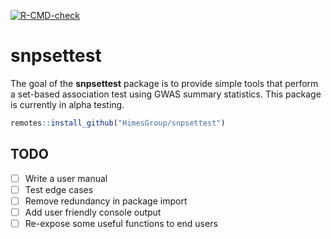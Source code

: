 <!-- badges: start -->
[![R-CMD-check](https://github.com/HimesGroup/snpsettest/workflows/R-CMD-check/badge.svg)](https://github.com/HimesGroup/snpsettest/actions)
<!-- badges: end -->

# snpsettest

The goal of the **snpsettest** package is to provide simple tools that perform a
set-based association test using GWAS summary statistics. This package is
currently in alpha testing.

```R
remotes::install_github("HimesGroup/snpsettest")
```

## TODO

- [ ] Write a user manual
- [ ] Test edge cases
- [ ] Remove redundancy in package import
- [ ] Add user friendly console output
- [ ] Re-expose some useful functions to end users
